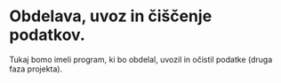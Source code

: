 # Obdelava, uvoz in čiščenje podatkov.

Tukaj bomo imeli program, ki bo obdelal, uvozil in očistil podatke (druga faza
projekta).
